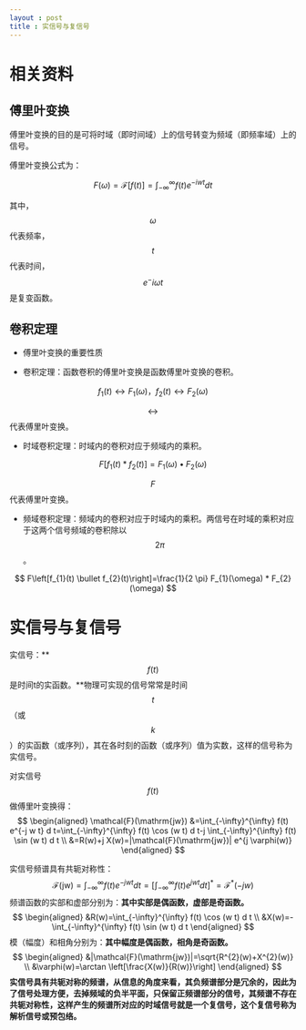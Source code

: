 ```yaml
---
layout : post
title : 实信号与复信号
---
```

<script src="https://polyfill.io/v3/polyfill.min.js?features=es6"></script>
<script id="MathJax-script" async src="https://cdn.jsdelivr.net/npm/mathjax@3/es5/tex-mml-chtml.js"></script>
# 相关资料

## 傅里叶变换

傅里叶变换的目的是可将时域（即时间域）上的信号转变为频域（即频率域）上的信号。

傅里叶变换公式为：

$$
F(\omega)=\mathcal{F}[f(t)]=\int_{-\infty}^{\infty} f(t) e^{-i w t} d t
$$

其中，$$\omega$$代表频率，$$t$$代表时间，$$e^-i\omega t$$是复变函数。

## 卷积定理

* 傅里叶变换的重要性质

* 卷积定理：函数卷积的傅里叶变换是函数傅里叶变换的卷积。

$$
f_{1}(t) \leftrightarrow F_{1}(\omega) ， f_{2}(t) \leftrightarrow F_{2}(\omega)
$$

$$\leftrightarrow$$代表傅里叶变换。

* 时域卷积定理：时域内的卷积对应于频域内的乘积。

$$
F\left[f_{1}(t) * f_{2}(t)\right]=F_{1}(\omega) \bullet F_{2}(\omega)
$$

$$F$$代表傅里叶变换。

* 频域卷积定理：频域内的卷积对应于时域内的乘积。两信号在时域的乘积对应于这两个信号频域的卷积除以$$2\pi$$。

$$
F\left[f_{1}(t) \bullet f_{2}(t)\right]=\frac{1}{2 \pi} F_{1}(\omega) * F_{2}(\omega)
$$

# 实信号与复信号

实信号：**$$f(t)$$是时间t的实函数。**物理可实现的信号常常是时间$$t$$（或$$k$$）的实函数（或序列），其在各时刻的函数（或序列）值为实数，这样的信号称为实信号。

对实信号$$f(t)$$做傅里叶变换得：
$$
\begin{aligned}
\mathcal{F}(\mathrm{jw}) &=\int_{-\infty}^{\infty} f(t) e^{-j w t} d t=\int_{-\infty}^{\infty} f(t) \cos (w t) d t-j \int_{-\infty}^{\infty} f(t) \sin (w t) d t \\
&=R(w)+j X(w)=|\mathcal{F}(\mathrm{jw})| e^{j \varphi(w)}
\end{aligned}
$$

实信号频谱具有共轭对称性：
$$
\mathcal{F}(\mathrm{jw})=\int_{-\infty}^{\infty} f(t) e^{-j w t} d t=\left[\int_{-\infty}^{\infty} f(t) e^{j w t} d t\right]^{*}=\mathcal{F}^{*}(-j w)
$$
频谱函数的实部和虚部分别为：**其中实部是偶函数，虚部是奇函数。**
$$
\begin{aligned}
&R(w)=\int_{-\infty}^{\infty} f(t) \cos (w t) d t \\
&X(w)=-\int_{-\infty}^{\infty} f(t) \sin (w t) d t
\end{aligned}
$$
模（幅度）和相角分别为：**其中幅度是偶函数，相角是奇函数。**
$$
\begin{aligned}
&|\mathcal{F}(\mathrm{jw})|=\sqrt{R^{2}(w)+X^{2}(w)} \\
&\varphi(w)=\arctan \left[\frac{X(w)}{R(w)}\right]
\end{aligned}
$$
**实信号具有共轭对称的频谱，从信息的角度来看，其负频谱部分是冗余的，因此为了信号处理方便，去掉频域的负半平面，只保留正频谱部分的信号，其频谱不存在共轭对称性，这样产生的频谱所对应的时域信号就是一个复信号，这个复信号称为解析信号或预包络。**